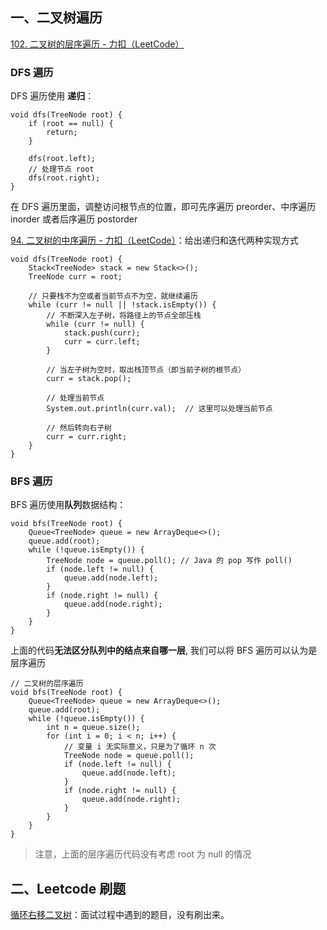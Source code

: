 ## 一、二叉树遍历

[102. 二叉树的层序遍历 - 力扣（LeetCode）](https://leetcode.cn/problems/binary-tree-level-order-traversal/solutions/244853/bfs-de-shi-yong-chang-jing-zong-jie-ceng-xu-bian-l/)

### DFS 遍历

DFS 遍历使用 **递归**：

```
void dfs(TreeNode root) {
    if (root == null) {
        return;
    }
    
    dfs(root.left);
    // 处理节点 root
    dfs(root.right);
}
```

在 DFS 遍历里面，调整访问根节点的位置，即可先序遍历 preorder、中序遍历inorder 或者后序遍历 postorder

[94. 二叉树的中序遍历 - 力扣（LeetCode）](https://leetcode.cn/problems/binary-tree-inorder-traversal/?envType=daily-question&envId=2024-05-03)：给出递归和迭代两种实现方式



```
void dfs(TreeNode root) {
    Stack<TreeNode> stack = new Stack<>();
    TreeNode curr = root;

    // 只要栈不为空或者当前节点不为空，就继续遍历
    while (curr != null || !stack.isEmpty()) {
        // 不断深入左子树，将路径上的节点全部压栈
        while (curr != null) {
            stack.push(curr);
            curr = curr.left;
        }

        // 当左子树为空时，取出栈顶节点（即当前子树的根节点）
        curr = stack.pop();

        // 处理当前节点
        System.out.println(curr.val);  // 这里可以处理当前节点

        // 然后转向右子树
        curr = curr.right;
    }
}
```







### BFS 遍历

BFS 遍历使用**队列**数据结构：

```
void bfs(TreeNode root) {
    Queue<TreeNode> queue = new ArrayDeque<>();
    queue.add(root);
    while (!queue.isEmpty()) {
        TreeNode node = queue.poll(); // Java 的 pop 写作 poll()
        if (node.left != null) {
            queue.add(node.left);
        }
        if (node.right != null) {
            queue.add(node.right);
        }
    }
}
```

上面的代码**无法区分队列中的结点来自哪一层**, 我们可以将 BFS 遍历可以认为是层序遍历

```
// 二叉树的层序遍历
void bfs(TreeNode root) {
    Queue<TreeNode> queue = new ArrayDeque<>();
    queue.add(root);
    while (!queue.isEmpty()) {
        int n = queue.size();
        for (int i = 0; i < n; i++) { 
            // 变量 i 无实际意义，只是为了循环 n 次
            TreeNode node = queue.poll();
            if (node.left != null) {
                queue.add(node.left);
            }
            if (node.right != null) {
                queue.add(node.right);
            }
        }
    }
}
```



> 注意，上面的层序遍历代码没有考虑 root 为 null 的情况







## 二、Leetcode 刷题





[循环右移二叉树](https://www.nowcoder.com/questionTerminal/dd954e299e534af3986a73f98dbdd8a7)：面试过程中遇到的题目，没有刷出来。
